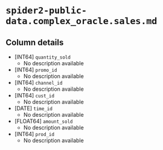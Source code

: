 # `spider2-public-data.complex_oracle.sales.md`

## Column details

* [INT64]    `quantity_sold`
  - No description available
* [INT64]    `promo_id`
  - No description available
* [INT64]    `channel_id`
  - No description available
* [INT64]    `cust_id`
  - No description available
* [DATE]    `time_id`
  - No description available
* [FLOAT64]    `amount_sold`
  - No description available
* [INT64]    `prod_id`
  - No description available

